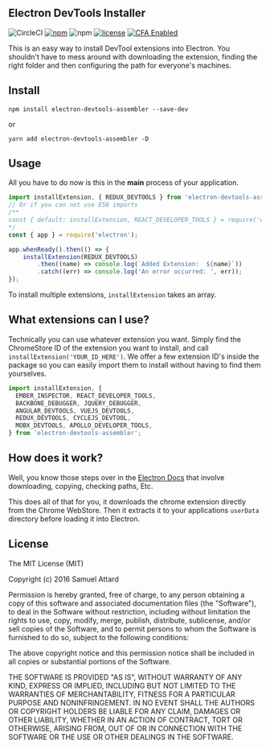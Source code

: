 Electron DevTools Installer
---------------------------

![CircleCI](https://img.shields.io/circleci/build/github/xupea/electron-devtools-installer?style=for-the-badge)
[![npm](https://img.shields.io/npm/v/electron-devtools-assembler?style=for-the-badge)](https://www.npmjs.com/package/electron-devtools-assembler)
![npm](https://img.shields.io/npm/dt/electron-devtools-assembler?style=for-the-badge)
[![license](https://img.shields.io/github/license/xupea/electron-devtools-installer.svg?maxAge=2592000&style=for-the-badge)](https://github.com/xupea/electron-devtools-installer/blob/master/LICENSE)
[![CFA Enabled](https://img.shields.io/badge/CFA-Enabled-success?style=for-the-badge)](https://github.com/continuousauth)

This is an easy way to install DevTool extensions into Electron.  You shouldn't
have to mess around with downloading the extension, finding the right folder and
then configuring the path for everyone's machines.

## Install

```
npm install electron-devtools-assembler --save-dev
```
or
```
yarn add electron-devtools-assembler -D
```

## Usage
All you have to do now is this in the **main** process of your application.

```js
import installExtension, { REDUX_DEVTOOLS } from 'electron-devtools-assembler';
// Or if you can not use ES6 imports
/**
const { default: installExtension, REACT_DEVELOPER_TOOLS } = require('electron-devtools-assembler');
*/
const { app } = require('electron');

app.whenReady().then(() => {
    installExtension(REDUX_DEVTOOLS)
        .then((name) => console.log(`Added Extension:  ${name}`))
        .catch((err) => console.log('An error occurred: ', err));
});
```
To install multiple extensions, `installExtension` takes an array.

## What extensions can I use?

Technically you can use whatever extension you want.  Simply find the ChromeStore ID
of the extension you want to install, and call `installExtension('YOUR_ID_HERE')`.  We
offer a few extension ID's inside the package so you can easily import them to install without
having to find them yourselves.

```js
import installExtension, {
  EMBER_INSPECTOR, REACT_DEVELOPER_TOOLS,
  BACKBONE_DEBUGGER, JQUERY_DEBUGGER,
  ANGULAR_DEVTOOLS, VUEJS_DEVTOOLS,
  REDUX_DEVTOOLS, CYCLEJS_DEVTOOL, 
  MOBX_DEVTOOLS, APOLLO_DEVELOPER_TOOLS,
} from 'electron-devtools-assembler';
```

## How does it work?

Well, you know those steps over in the [Electron Docs](https://github.com/electron/electron/blob/master/docs/tutorial/devtools-extension.md)
that involve downloading, copying, checking paths, Etc.

This does all of that for you, it downloads the chrome extension directly from
the Chrome WebStore.  Then it extracts it to your applications `userData` directory
before loading it into Electron.


License
-------

The MIT License (MIT)

Copyright (c) 2016 Samuel Attard

Permission is hereby granted, free of charge, to any person obtaining a copy of
this software and associated documentation files (the "Software"), to deal in
the Software without restriction, including without limitation the rights to
use, copy, modify, merge, publish, distribute, sublicense, and/or sell copies of
the Software, and to permit persons to whom the Software is furnished to do so,
subject to the following conditions:

The above copyright notice and this permission notice shall be included in all
copies or substantial portions of the Software.

THE SOFTWARE IS PROVIDED "AS IS", WITHOUT WARRANTY OF ANY KIND, EXPRESS OR
IMPLIED, INCLUDING BUT NOT LIMITED TO THE WARRANTIES OF MERCHANTABILITY, FITNESS
FOR A PARTICULAR PURPOSE AND NONINFRINGEMENT. IN NO EVENT SHALL THE AUTHORS OR
COPYRIGHT HOLDERS BE LIABLE FOR ANY CLAIM, DAMAGES OR OTHER LIABILITY, WHETHER
IN AN ACTION OF CONTRACT, TORT OR OTHERWISE, ARISING FROM, OUT OF OR IN
CONNECTION WITH THE SOFTWARE OR THE USE OR OTHER DEALINGS IN THE SOFTWARE.
